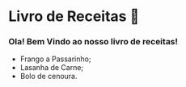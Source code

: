 # Livro de Receitas :black_heart:

### Ola! Bem Vindo ao nosso livro de receitas!

- Frango a Passarinho;
- Lasanha de Carne;
- Bolo de cenoura.